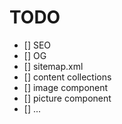 # TODO

- [] SEO
- [] OG
- [] sitemap.xml
- [] content collections
- [] image component
- [] picture component
- [] ...
